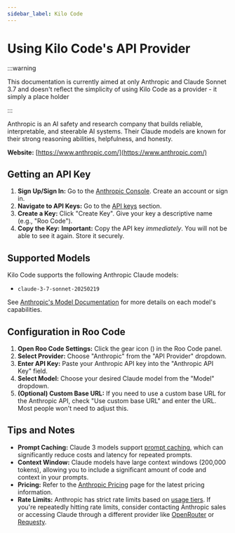```yaml
---
sidebar_label: Kilo Code
---
```


# Using Kilo Code's API Provider

:::warning

This documentation is currently aimed at only Anthropic and Claude Sonnet 3.7 and doesn't reflect the simplicity of using Kilo Code as a provider - it simply a place holder

:::


Anthropic is an AI safety and research company that builds reliable, interpretable, and steerable AI systems.  Their Claude models are known for their strong reasoning abilities, helpfulness, and honesty.

**Website:** [https://www.anthropic.com/](https://www.anthropic.com/)

## Getting an API Key

1.  **Sign Up/Sign In:** Go to the [Anthropic Console](https://console.anthropic.com/). Create an account or sign in.
2.  **Navigate to API Keys:**  Go to the [API keys](https://console.anthropic.com/settings/keys) section.
3.  **Create a Key:** Click "Create Key". Give your key a descriptive name (e.g., "Roo Code").
4.  **Copy the Key:**  **Important:** Copy the API key *immediately*.  You will not be able to see it again.  Store it securely.

## Supported Models

Kilo Code supports the following Anthropic Claude models:

*   `claude-3-7-sonnet-20250219`

See [Anthropic's Model Documentation](https://docs.anthropic.com/en/docs/about-claude/models) for more details on each model's capabilities.

## Configuration in Roo Code

1.  **Open Roo Code Settings:** Click the gear icon (<Codicon name="gear" />) in the Roo Code panel.
2.  **Select Provider:** Choose "Anthropic" from the "API Provider" dropdown.
3.  **Enter API Key:** Paste your Anthropic API key into the "Anthropic API Key" field.
4.  **Select Model:** Choose your desired Claude model from the "Model" dropdown.
5.  **(Optional) Custom Base URL:** If you need to use a custom base URL for the Anthropic API, check "Use custom base URL" and enter the URL. Most people won't need to adjust this.

## Tips and Notes

*   **Prompt Caching:** Claude 3 models support [prompt caching](https://docs.anthropic.com/en/docs/build-with-claude/prompt-caching), which can significantly reduce costs and latency for repeated prompts.
*   **Context Window:** Claude models have large context windows (200,000 tokens), allowing you to include a significant amount of code and context in your prompts.
*   **Pricing:** Refer to the [Anthropic Pricing](https://www.anthropic.com/pricing) page for the latest pricing information.
*   **Rate Limits:** Anthropic has strict rate limits based on [usage tiers](https://docs.anthropic.com/en/api/rate-limits#requirements-to-advance-tier). If you're repeatedly hitting rate limits, consider contacting Anthropic sales or accessing Claude through a different provider like [OpenRouter](/providers/openrouter) or [Requesty](/providers/requesty).
